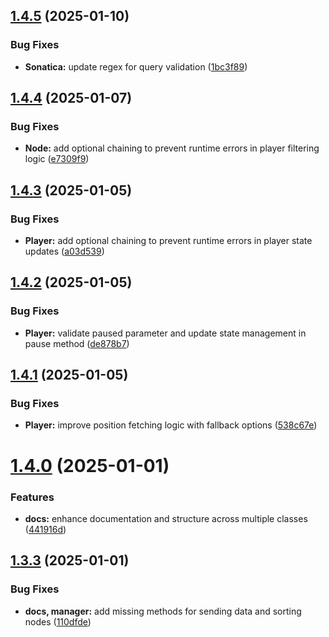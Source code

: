 ## [1.4.5](https://github.com/Pastel-Dream/sonatica/compare/v1.4.4...v1.4.5) (2025-01-10)


### Bug Fixes

* **Sonatica:** update regex for query validation ([1bc3f89](https://github.com/Pastel-Dream/sonatica/commit/1bc3f8997a1c343db35eef56b5e059a1ae7e21b8))

## [1.4.4](https://github.com/Pastel-Dream/sonatica/compare/v1.4.3...v1.4.4) (2025-01-07)


### Bug Fixes

* **Node:** add optional chaining to prevent runtime errors in player filtering logic ([e7309f9](https://github.com/Pastel-Dream/sonatica/commit/e7309f91fbe4397534f00432e3f8fed62d3ef69d))

## [1.4.3](https://github.com/Pastel-Dream/sonatica/compare/v1.4.2...v1.4.3) (2025-01-05)


### Bug Fixes

* **Player:** add optional chaining to prevent runtime errors in player state updates ([a03d539](https://github.com/Pastel-Dream/sonatica/commit/a03d539068030a8d04f8f02dd16823d78ef43f79))

## [1.4.2](https://github.com/Pastel-Dream/sonatica/compare/v1.4.1...v1.4.2) (2025-01-05)


### Bug Fixes

* **Player:** validate paused parameter and update state management in pause method ([de878b7](https://github.com/Pastel-Dream/sonatica/commit/de878b7d1d26de5be8ac654d6e4460e59f43213b))

## [1.4.1](https://github.com/Pastel-Dream/sonatica/compare/v1.4.0...v1.4.1) (2025-01-05)


### Bug Fixes

* **Player:** improve position fetching logic with fallback options ([538c67e](https://github.com/Pastel-Dream/sonatica/commit/538c67e77666514d18f16351b455db92df7f33a5))

# [1.4.0](https://github.com/Pastel-Dream/sonatica/compare/v1.3.3...v1.4.0) (2025-01-01)


### Features

* **docs:** enhance documentation and structure across multiple classes ([441916d](https://github.com/Pastel-Dream/sonatica/commit/441916d1b486232ded9fc9d3eecc8a3baf33a825))

## [1.3.3](https://github.com/Pastel-Dream/sonatica/compare/v1.3.2...v1.3.3) (2025-01-01)


### Bug Fixes

* **docs, manager:** add missing methods for sending data and sorting nodes ([110dfde](https://github.com/Pastel-Dream/sonatica/commit/110dfde4f8c7b4e28df87a1b5c886035e4410bf7))
